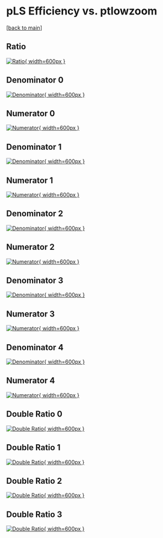 # pLS Efficiency vs. ptlowzoom

[[back to main](./)]



## Ratio

[![Ratio](../mtv/var/pLS_base_11_0_eff_ptlowzoom.png){ width=600px }](../mtv/var/pLS_base_11_0_eff_ptlowzoom.pdf)

## Denominator 0

[![Denominator](../mtv/den/pLS_base_11_0_eff_ptlowzoom_den0.png){ width=600px }](../mtv/den/pLS_base_11_0_eff_ptlowzoom_den0.pdf)

## Numerator 0

[![Numerator](../mtv/num/pLS_base_11_0_eff_ptlowzoom_num0.png){ width=600px }](../mtv/num/pLS_base_11_0_eff_ptlowzoom_num0.pdf)

## Denominator 1

[![Denominator](../mtv/den/pLS_base_11_0_eff_ptlowzoom_den1.png){ width=600px }](../mtv/den/pLS_base_11_0_eff_ptlowzoom_den1.pdf)

## Numerator 1

[![Numerator](../mtv/num/pLS_base_11_0_eff_ptlowzoom_num1.png){ width=600px }](../mtv/num/pLS_base_11_0_eff_ptlowzoom_num1.pdf)

## Denominator 2

[![Denominator](../mtv/den/pLS_base_11_0_eff_ptlowzoom_den2.png){ width=600px }](../mtv/den/pLS_base_11_0_eff_ptlowzoom_den2.pdf)

## Numerator 2

[![Numerator](../mtv/num/pLS_base_11_0_eff_ptlowzoom_num2.png){ width=600px }](../mtv/num/pLS_base_11_0_eff_ptlowzoom_num2.pdf)

## Denominator 3

[![Denominator](../mtv/den/pLS_base_11_0_eff_ptlowzoom_den3.png){ width=600px }](../mtv/den/pLS_base_11_0_eff_ptlowzoom_den3.pdf)

## Numerator 3

[![Numerator](../mtv/num/pLS_base_11_0_eff_ptlowzoom_num3.png){ width=600px }](../mtv/num/pLS_base_11_0_eff_ptlowzoom_num3.pdf)

## Denominator 4

[![Denominator](../mtv/den/pLS_base_11_0_eff_ptlowzoom_den4.png){ width=600px }](../mtv/den/pLS_base_11_0_eff_ptlowzoom_den4.pdf)

## Numerator 4

[![Numerator](../mtv/num/pLS_base_11_0_eff_ptlowzoom_num4.png){ width=600px }](../mtv/num/pLS_base_11_0_eff_ptlowzoom_num4.pdf)

## Double Ratio 0

[![Double Ratio](../mtv/ratio/pLS_base_11_0_eff_ptlowzoom_ratio0.png){ width=600px }](../mtv/ratio/pLS_base_11_0_eff_ptlowzoom_ratio0.pdf)

## Double Ratio 1

[![Double Ratio](../mtv/ratio/pLS_base_11_0_eff_ptlowzoom_ratio1.png){ width=600px }](../mtv/ratio/pLS_base_11_0_eff_ptlowzoom_ratio1.pdf)

## Double Ratio 2

[![Double Ratio](../mtv/ratio/pLS_base_11_0_eff_ptlowzoom_ratio2.png){ width=600px }](../mtv/ratio/pLS_base_11_0_eff_ptlowzoom_ratio2.pdf)

## Double Ratio 3

[![Double Ratio](../mtv/ratio/pLS_base_11_0_eff_ptlowzoom_ratio3.png){ width=600px }](../mtv/ratio/pLS_base_11_0_eff_ptlowzoom_ratio3.pdf)

